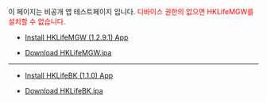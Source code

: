  
<html>  
<head>  
        <meta name="viewport" content="user-scalable=no, width=device-width, initial-scale=1.0, maximum-scale=1.0"/>
    <meta name="apple-mobile-web-app-capable" content="yes" />

  <title>HKLifeMGW 설치 페이지</title>
        <style>
                li {margin: 10px;}
        </style>
</head>  
<body>  

<p>  
이 페이지는 비공개 앱 테스트페이지 입니다.
<font color="red">디바이스 권한의 없으면 HKLifeMGW를 설치할 수 없습니다.  </font>  
<br/>  
</p>  
  
  <ul>
        <li><a href="itms-services://?action=download-manifest&url=https://dl.dropboxusercontent.com/s/73qofpsjavaskxl/app-thinning.plist">Install HKLifeMGW (1.2.9.1) App</a></li>

  </ul>
  
     
  <ul>
    <li><a href="https://dl.dropboxusercontent.com/s/b7j9x0ikh3212kp/HKLifeMGW.ipa">Download HKLifeMGW.ipa</a></li>
 

  </ul>

  <hr />
  
  <ul>
        <li><a href="itms-services://?action=download-manifest&url=https://dl.dropboxusercontent.com/s/ggr6rlpnk0t1ncr/HKLifeBK_plist.plist">Install HKLifeBK (1.1.0) App</a></li>
 
 
 
  </ul>
  <ul>
    
   <li><a href="https://dl.dropboxusercontent.com/s/xtp11r0aed50klz/HKLifeBK.ipa">Download HKLifeBK.ipa</a></li>
 

  </ul>
  
  
  
</body> </html  > 
